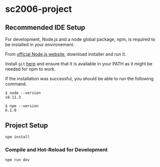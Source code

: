 # sc2006-project
## Recommended IDE Setup

For development, Node.js and a node global package, npm, is required to be installed in your environement.

From [official Node.js website](https://nodejs.org/), download installer and run it.

Install `git` [here](https://git-scm.com/) and ensure that it is available in your PATH as it might be needed for npm to work.

If the installation was successful, you should be able to run the following command.

    $ node --version
    v8.11.3

    $ npm --version
    6.1.0

## Project Setup

```sh
npm install
```

### Compile and Hot-Reload for Development

```sh
npm run dev
```

